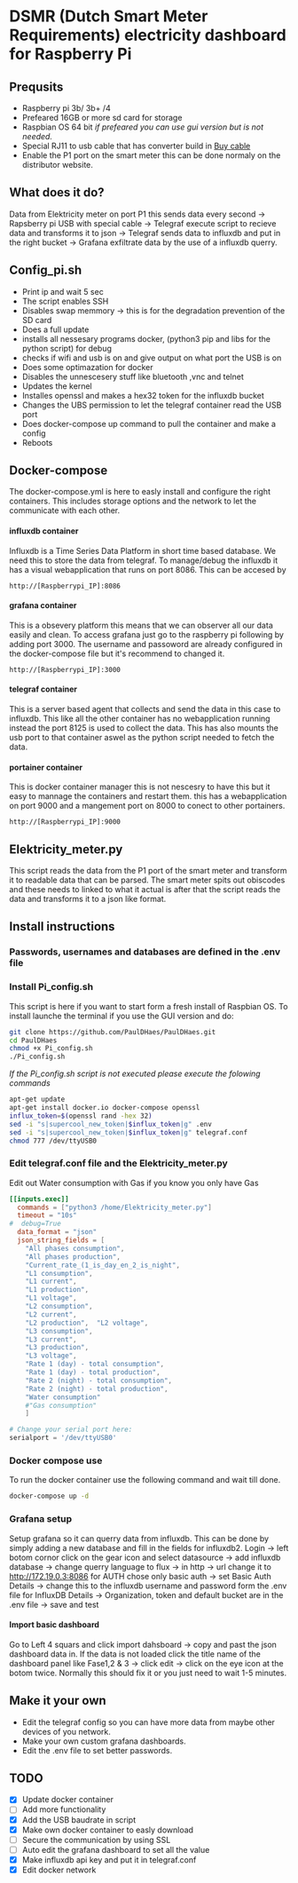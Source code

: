 
# DSMR (Dutch Smart Meter Requirements) electricity dashboard for Raspberry Pi

## Prequsits
- Raspberry pi 3b/ 3b+ /4
- Prefeared 16GB or more sd card for storage
- Raspbian OS 64 bit *if prefeared you can use gui version but is not needed.*
- Special RJ11 to usb cable that has converter build in
  [Buy cable](https://webshop.cedel.nl/Slimme-meter-kabel-P1-naar-USB?gclid=Cj0KCQjwkOqZBhDNARIsAACsbfLt-R-eDRTF_N71Z2UZsGzT_Ve1b7lJw5-FMawz6sVlJQ9zLBQNe-MaAux8EALw_wcB)
- Enable the P1 port on the smart meter this can be done normaly on the distributor website.
  
## What does it do?

Data from Elektricity meter on port P1 this sends data every second -> Rapsberry pi USB with special cable -> Telegraf execute script to recieve data and transforms it to json -> Telegraf sends data to influxdb and put in the right bucket -> Grafana exfiltrate data by the use of a influxdb querry.

## Config_pi.sh
- Print ip and wait 5 sec
- The script enables SSH
- Disables swap memmory -> this is for the degradation prevention of the SD card
- Does a full update
- installs all nessesary programs docker, (python3 pip and libs for the python script) for debug
- checks if wifi and usb is on and give output on what port the USB is on 
- Does some optimazation for docker
- Disables the unnescesery stuff like bluetooth ,vnc and telnet
- Updates the kernel
- Installes openssl and makes a hex32 token for the influxdb bucket
- Changes the UBS permission to let the telegraf container read the USB port
- Does docker-compose up command to pull the container and make a config
- Reboots

## Docker-compose
The docker-compose.yml is here to easly install and configure the right containers.
This includes storage options and the network to let the communicate with each other.
#### influxdb container
Influxdb is a Time Series Data Platform in short time based database. We need this to store the data from telegraf. To manage/debug the influxdb it has a visual webapplication that runs on port 8086. This can be accesed by 
``` web
http://[Raspberrypi_IP]:8086
```
#### grafana container
This is a obsevery platform this means that we can observer all our data easily and clean. To access grafana just go to the raspberry pi following by adding port 3000. The username and passoword are already configured in the docker-compose file but it's recommend to changed it. 
``` web
http://[Raspberrypi_IP]:3000
```
#### telegraf container
This is a server based agent that collects and send the data in this case to influxdb. This like all the other container has no webapplication running instead the port 8125 is used to collect the data. This has also mounts the usb port to that container aswel as the python script needed to fetch the data.
#### portainer container
This is docker container manager this is not nescesry to have this but it easy to mannage the containers and restart them. this has a webapplication on port 9000 and a mangement port on 8000 to conect to other portainers. 
``` web
http://[Raspberrypi_IP]:9000
```
## Elektricity_meter.py
This script reads the data from the P1 port of the smart meter and transform it to readable data that can be parsed. The smart meter spits out obiscodes and these needs to linked to what it actual is after that the script reads the data and transforms it to a json like format.

## Install instructions
### Passwords, usernames and databases are defined in the .env file
### Install Pi_config.sh
This script is here if you want to start form a fresh install of Raspbian OS.
To install launche the terminal if you use the GUI version and do:
``` bash
git clone https://github.com/PaulDHaes/PaulDHaes.git
cd PaulDHaes
chmod +x Pi_config.sh
./Pi_config.sh
```
*If the Pi_config.sh script is not executed please execute the folowing commands*

``` bash
apt-get update
apt-get install docker.io docker-compose openssl
influx_token=$(openssl rand -hex 32)
sed -i "s|supercool_new_token|$influx_token|g" .env
sed -i "s|supercool_new_token|$influx_token|g" telegraf.conf
chmod 777 /dev/ttyUSB0
```

### Edit telegraf.conf file and the Elektricity_meter.py
Edit out Water consumption with Gas if you know you only have Gas
```telegraf.conf
[[inputs.exec]]
  commands = ["python3 /home/Elektricity_meter.py"]
  timeout = "10s"
#  debug=True
  data_format = "json"
  json_string_fields = [
    "All phases consumption",
    "All phases production",
    "Current_rate_(1_is_day_en_2_is_night",
    "L1 consumption",
    "L1 current",
    "L1 production",
    "L1 voltage",
    "L2 consumption",
    "L2 current",
    "L2 production",  "L2 voltage",
    "L3 consumption",
    "L3 current",
    "L3 production",
    "L3 voltage",
    "Rate 1 (day) - total consumption",
    "Rate 1 (day) - total production",
    "Rate 2 (night) - total consumption",
    "Rate 2 (night) - total production",  
    "Water consumption"
    #"Gas consumption"
    ]
```
```Elektricity_meter.py
# Change your serial port here:
serialport = '/dev/ttyUSB0'
```
### Docker compose use
To run the docker container use the following command and wait till done.
``` bash
docker-compose up -d
```

### Grafana setup
Setup grafana so it can querry data from influxdb. This can be done by simply adding a new database and fill in the fields for influxdb2.
Login -> left botom cornor click on the gear icon and select datasource -> add influxdb database -> change querry language to flux -> in http -> url change it to http://172.19.0.3:8086 
for AUTH chose only basic auth -> set Basic Auth Details -> change this to the influxdb username and password form the .env file
for InfluxDB Details -> Organization, token and default bucket are in the .env file -> save and test

#### Import basic dashboard
Go to Left 4 squars and click import dahsboard -> copy and past the json dashboard data in.
If the data is not loaded click the title name of the dashboard panel like Fase1,2 & 3 -> click edit -> click on the eye icon at the botom twice.
Normally this should fix it or you just need to wait 1-5 minutes.

## Make it your own
- Edit the telegraf config so you can have more data from maybe other devices of you network.
- Make your own custom grafana dashboards.
- Edit the .env file to set better passwords.

## TODO

- [x] Update docker container
- [ ] Add more functionality
- [x] Add the USB baudrate in script
- [x] Make own docker container to easly download
- [ ] Secure the communication by using SSL
- [ ] Auto edit the grafana dashboard to set all the value
- [x] Make influxdb api key and put it in telegraf.conf
- [x] Edit docker network
